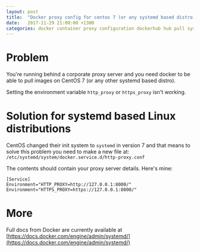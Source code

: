 ```yaml
---
layout: post
title:  "Docker proxy config for centos 7 (or any systemd based distro)"
date:   2017-11-29 21:00:00 +1300
categories: docker container proxy configuration dockerhub hub pull systemd centos centos7
---
```

# Problem
You're running behind a corporate proxy server and you need docker to be able to pull images on CentOS 7 (or any other systemd based distro).

Setting the environment variable `http_proxy` or `https_proxy` isn't working.

# Solution for systemd based Linux distributions
CentOS changed their init system to `systemd` in version 7 and that means to solve this problem you need to make a new file at:
`/etc/systemd/system/docker.service.d/http-proxy.conf`

The contents should contain your proxy server details. Here's mine:

```
[Service]
Environment="HTTP_PROXY=http://127.0.0.1:8000/"
Environment="HTTPS_PROXY=https://127.0.0.1:8000/"
```

# More

Full docs from Docker are currently available at [https://docs.docker.com/engine/admin/systemd/](https://docs.docker.com/engine/admin/systemd/)
